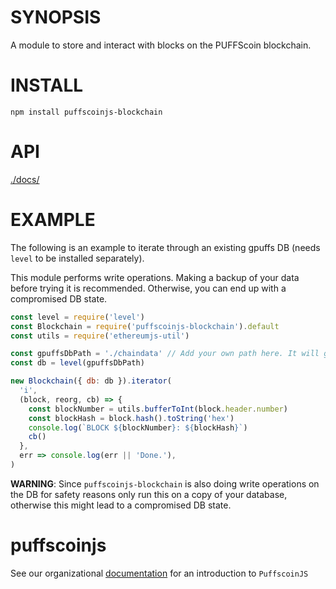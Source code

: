 # SYNOPSIS

A module to store and interact with blocks on the PUFFScoin blockchain.

# INSTALL

`npm install puffscoinjs-blockchain`

# API

[./docs/](./docs/README.md)

# EXAMPLE

The following is an example to iterate through an existing gpuffs DB (needs `level` to be installed separately).

This module performs write operations. Making a backup of your data before trying it is recommended. Otherwise, you can end up with a compromised DB state.

```javascript
const level = require('level')
const Blockchain = require('puffscoinjs-blockchain').default
const utils = require('ethereumjs-util')

const gpuffsDbPath = './chaindata' // Add your own path here. It will get modified, see remarks.
const db = level(gpuffsDbPath)

new Blockchain({ db: db }).iterator(
  'i',
  (block, reorg, cb) => {
    const blockNumber = utils.bufferToInt(block.header.number)
    const blockHash = block.hash().toString('hex')
    console.log(`BLOCK ${blockNumber}: ${blockHash}`)
    cb()
  },
  err => console.log(err || 'Done.'),
)
```

**WARNING**: Since `puffscoinjs-blockchain` is also doing write operations
on the DB for safety reasons only run this on a copy of your database, otherwise this might lead
to a compromised DB state.

# puffscoinjs

See our organizational [documentation](http://puffscoin.leafycauldronapothecary.com/puffwiki/puffscoinjs-user-guide/) for an introduction to `PuffscoinJS` 
